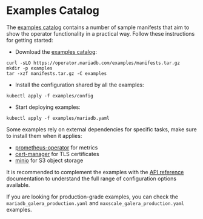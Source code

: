
# Examples Catalog

The [examples catalog](https://operator.mariadb.com/examples/manifests.tar.gz) contains a number of sample manifests that aim to show the operator functionality in a practical way. Follow these instructions for getting started:


* Download the [examples catalog](https://operator.mariadb.com/examples/manifests.tar.gz):



```
curl -sLO https://operator.mariadb.com/examples/manifests.tar.gz
mkdir -p examples
tar -xzf manifests.tar.gz -C examples
```



* Install the configuration shared by all the examples:



```
kubectl apply -f examples/config
```



* Start deploying examples:



```
kubectl apply -f examples/mariadb.yaml
```



Some examples rely on external dependencies for specific tasks, make sure to install them when it applies:


* [prometheus-operator](https://github.com/prometheus-community/helm-charts/tree/main/charts/kube-prometheus-stack) for metrics
* [cert-manager](https://cert-manager.io/docs/installation/helm/) for TLS certificates
* [minio](https://github.com/minio/minio/tree/master/helm/minio) for S3 object storage


It is recommended to complement the examples with the [API reference](api-reference.md) documentation to understand the full range of configuration options available.


If you are looking for production-grade examples, you can check the `mariadb_galera_production.yaml` and `maxscale_galera_production.yaml` examples.
